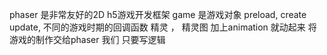 phaser 是非常友好的2D h5游戏开发框架
game 是游戏对象
preload,  create update, 不同的游戏时期的回调函数
精灵 ， 精灵图  加上animation 就动起来
将游戏的制作交给phaser 我们 只要写逻辑